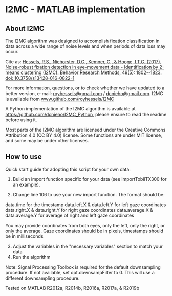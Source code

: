 # I2MC - MATLAB implementation

## About I2MC
The I2MC algorithm was designed to accomplish fixation classification in data across a wide range of noise levels and when periods of data loss may occur.

Cite as:
[Hessels, R.S., Niehorster, D.C., Kemner, C., & Hooge, I.T.C. (2017). Noise-robust fixation detection in eye-movement data - Identification by 2-means clustering (I2MC). Behavior Research Methods, 49(5): 1802--1823. doi: 10.3758/s13428-016-0822-1](https://link.springer.com/article/10.3758/s13428-016-0822-1)

For more information, questions, or to check whether we have updated to a better version, e-mail: royhessels@gmail.com / dcnieho@gmail.com. I2MC is available from www.github.com/royhessels/I2MC

A Python implementation of the I2MC algorithm is available at https://github.com/dcnieho/I2MC_Python, please ensure to read the readme before using it.

Most parts of the I2MC algorithm are licensed under the Creative Commons Attribution 4.0 (CC BY 4.0) license. Some functions are under MIT license, and some may be under other licenses.

## How to use
Quick start guide for adopting this script for your own data:
1. Build an import function specific for your data (see importTobiiTX300 for an example). 

2. Change line 106 to use your new import function. The format should be:

  data.time for the timestamp
  data.left.X & data.left.Y for left gaze coordinates
  data.right.X & data.right.Y for right gaze coordinates
  data.average.X & data.average.Y for average of right and left gaze coordinates

  You may provide coordinates from both eyes, only the left, only the right, or only the average. 
  Gaze coordinates should be in pixels, timestamps should be in milliseconds

3. Adjust the variables in the "necessary variables" section to match your
   data
4. Run the algorithm

Note: Signal Processing Toolbox is required for the default downsampling procedure. If not available, set opt.downsampFilter to 0. This will use a different downsampling procedure.

Tested on MATLAB R2012a, R2014b, R2016a, R2017a, & R2019b
